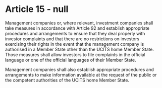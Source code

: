 # Article 15 - null


Management companies or, where relevant, investment companies shall take measures in accordance with Article 92 and establish appropriate procedures and arrangements to ensure that they deal properly with investor complaints and that there are no restrictions on investors exercising their rights in the event that the management company is authorised in a Member State other than the UCITS home Member State. Those measures shall allow investors to file complaints in the official language or one of the official languages of their Member State.

Management companies shall also establish appropriate procedures and arrangements to make information available at the request of the public or the competent authorities of the UCITS home Member State.
